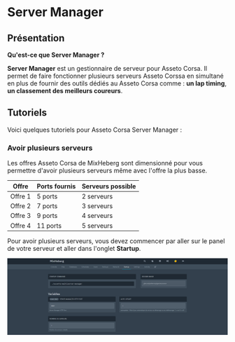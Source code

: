 ---
---

# Server Manager

## Présentation

**Qu'est-ce que Server Manager ?**

**Server Manager** est un gestionnaire de serveur pour Asseto Corsa. Il permet de faire fonctionner plusieurs serveurs Asseto Corssa en simultané en plus de fournir des outils dédiés au Asseto Corsa comme : **un lap timing**, **un classement des meilleurs coureurs**.

## Tutoriels

Voici quelques tutoriels pour Asseto Corsa Server Manager :

### Avoir plusieurs serveurs

Les offres Asseto Corsa de MixHeberg sont dimensionné pour vous permettre d'avoir plusieurs serveurs même avec l'offre la plus basse.

| Offre   | Ports fournis | Serveurs possible |
| ------- | ------------- | ----------------- |
| Offre 1 | 5 ports       | 2 serveurs        |
| Offre 2 | 7 ports       | 3 serveurs        |
| Offre 3 | 9 ports       | 4 serveurs        |
| Offre 4 | 11 ports      | 5 serveurs        |

Pour avoir plusieurs serveurs, vous devez commencer par aller sur le panel de votre serveur et aller dans l'onglet **Startup**.

![startup](../../../static/img/docs/tutorial/asseto-corsa/startup-section.png)
